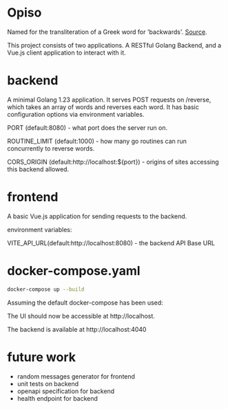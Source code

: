# Opiso

Named for the transliteration of a Greek word for 'backwards'. [Source](https://glosbe.com/en/grc/backwards).

This project consists of two applications. A RESTful Golang Backend, and a Vue.js client application to interact with it.

# backend
A minimal Golang 1.23 application. It serves POST requests on /reverse, which takes an array of words and reverses each word. It has basic configuration options via environment variables.

PORT (default:8080) - what port does the server run on.

ROUTINE_LIMIT (default:1000) - how many go routines can run concurrently to reverse words. 

CORS_ORIGIN (default:http://localhost:${port}) - origins of sites accessing this backend allowed. 


# frontend
A basic Vue.js application for sending requests to the backend.

environment variables:

VITE_API_URL(default:http://localhost:8080) - the backend API Base URL

# docker-compose.yaml
```bash
docker-compose up --build
```

Assuming the default docker-compose has been used:

The UI should now be accessible at http://localhost.

The backend is available at http://localhost:4040

# future work
- random messages generator for frontend
- unit tests on backend
- openapi specification for backend
- health endpoint for backend